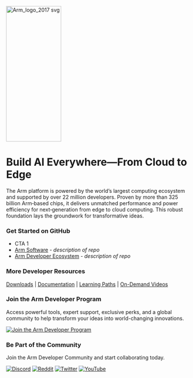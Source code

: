 <img width="150" height="370" alt="Arm_logo_2017 svg" src="https://github.com/user-attachments/assets/025174b5-0581-4622-b622-ec7e27d05a05" />

# Build AI Everywhere—From Cloud to Edge

The Arm platform is powered by the world’s largest computing ecosystem and supported by over 22 million developers. Proven by more than 325 billion Arm‑based chips, it delivers unmatched performance and power efficiency for next‑generation from edge to cloud computing. This robust foundation lays the groundwork for transformative ideas.

### Get Started on GitHub
* CTA 1
* [Arm Software](https://github.com/arm-software) - _description of repo_
* [Arm Developer Ecosystem](https://github.com/armdeveloperecosystem) - _description of repo_

### More Developer Resources
[Downloads](https://developer.arm.com/downloads) | [Documentation](https://developer.arm.com/documentation) | [Learning Paths](https://learn.arm.com/) | [On-Demand Videos](https://developer.arm.com/search#numberOfResults=48&f-navigationhierarchiescontenttype=Video%20Tutorial)  

### Join the Arm Developer Program
Access powerful tools, expert support, exclusive perks, and a global community to help transform your ideas into world-changing innovations. 

[![Join the Arm Developer Program](https://img.shields.io/badge/Arm%20Developer%20Program-%E2%9E%9C%20Join%20Now-0b5fff?style=for-the-badge)](https://developer.arm.com/arm-developer-program)

### Be Part of the Community
Join the Arm Developer Community and start collaborating today.

[![Discord](https://img.shields.io/badge/Discord-5865F2?style=for-the-badge&logo=discord&logoColor=white)](https://discord.gg/YOUR_INVITE)
[![Reddit](https://img.shields.io/badge/Reddit-FF4500?style=for-the-badge&logo=reddit&logoColor=white)](https://reddit.com/r/YOUR_SUBREDDIT)
[![Twitter](https://img.shields.io/badge/Twitter-1DA1F2?style=for-the-badge&logo=twitter&logoColor=white)](https://twitter.com/YourHandle)
[![YouTube](https://img.shields.io/badge/YouTube-FF0000?style=for-the-badge&logo=youtube&logoColor=white)](https://youtube.com/@YourChannel)
